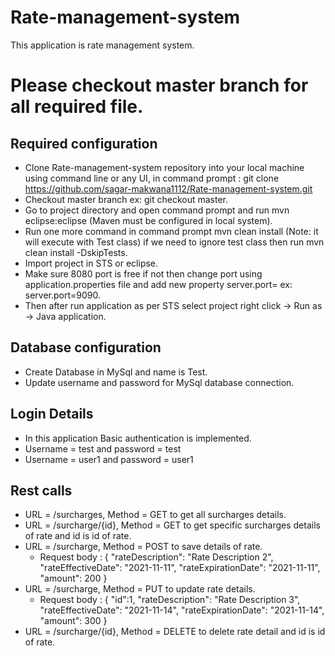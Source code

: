 # Rate-management-system
This application is rate management system.

# Please checkout master branch for all required file.

## Required configuration

- Clone Rate-management-system repository into your local machine using command line or any UI, in command prompt : git clone https://github.com/sagar-makwana1112/Rate-management-system.git
- Checkout master branch ex: git checkout master.
- Go to project directory and open command prompt and run mvn eclipse:eclipse (Maven must be configured in local system).
- Run one more command in command prompt mvn clean install (Note: it will execute with Test class) if we need to ignore test class then run mvn clean install -DskipTests.
- Import project in STS or eclipse.
- Make sure 8080 port is free if not then change port using application.properties file and add new property server.port=<port number> ex: server.port=9090.
- Then after run application as per STS select project right click -> Run as -> Java application.
  
## Database configuration
- Create Database in MySql and name is Test.
- Update username and password for MySql database connection.

## Login Details
- In this application Basic authentication is implemented.
- Username = test and password = test
- Username = user1 and password = user1

## Rest calls
- URL = /surcharges, Method = GET to get all surcharges details.
- URL = /surcharge/{id}, Method = GET to get specific surcharges details of rate and id is id of rate.
- URL = /surcharge, Method = POST to save details of rate.
  - Request body :
    {
      "rateDescription": "Rate Description 2",
      "rateEffectiveDate": "2021-11-11",
      "rateExpirationDate": "2021-11-11",
      "amount": 200
    }
- URL = /surcharge, Method = PUT to update rate details.
  - Request body : 
    {
      "id":1,
      "rateDescription": "Rate Description 3",
      "rateEffectiveDate": "2021-11-14",
      "rateExpirationDate": "2021-11-14",
      "amount": 300
    }
- URL = /surcharge/{id}, Method = DELETE to delete rate detail and id is id of rate.
  

